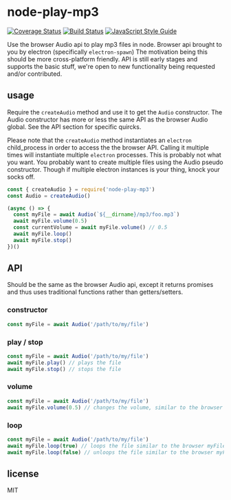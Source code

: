 # node-play-mp3

[![Coverage Status](https://coveralls.io/repos/github/CommaSword/node-play-mp3/badge.svg?branch=master)](https://coveralls.io/github/CommaSword/node-play-mp3?branch=master)
[![Build Status](https://travis-ci.org/CommaSword/node-play-mp3.svg?branch=master)](https://travis-ci.org/CommaSword/node-play-mp3)
[![JavaScript Style Guide](https://img.shields.io/badge/code_style-standard-brightgreen.svg)](https://standardjs.com)

Use the browser Audio api to play mp3 files in node.
Browser api brought to you by electron (specifically `electron-spawn`)
The motivation being this should be more cross-platform friendly.
API is still early stages and supports the basic stuff, we're open to new functionality being requested and/or contributed.


## usage

Require the `createAudio` method and use it to get the `Audio` constructor.
The Audio constructor has more or less the same API as the browser Audio global. See the API section for specific quircks.

Please note that the `createAudio` method instantiates an `electron` child_process in order to access the the browser API.
Calling it multiple times will instantiate multiple `electron` processes. This is probably not what you want.
You probably want to create multiple files using the Audio pseudo constructor. Though if multiple electron instances is your thing, knock your socks off.

```javascript
const { createAudio } = require('node-play-mp3')
const Audio = createAudio()

(async () => {
  const myFile = await Audio(`${__dirname}/mp3/foo.mp3`)
  await myFile.volume(0.5)
  const currentVolume = await myFile.volume() // 0.5
  await myFile.loop()
  await myFile.stop()
})()

```

## API
Should be the same as the browser Audio api, except it returns promises and thus uses traditional functions rather than getters/setters.

### constructor
```javascript
const myFile = await Audio('/path/to/my/file')
```

### play / stop
```javascript
const myFile = await Audio('/path/to/my/file')
await myFile.play() // plays the file
await myFile.stop() // stops the file
```

### volume
```javascript
const myFile = await Audio('/path/to/my/file')
await myFile.volume(0.5) // changes the volume, similar to the browser myFile.volume = 0.5
```

### loop
```javascript
const myFile = await Audio('/path/to/my/file')
await myFile.loop(true) // loops the file similar to the browser myFile.loop = true
await myFile.loop(false) // unloops the file similar to the browser myFile.loop = false
```

## license
MIT
